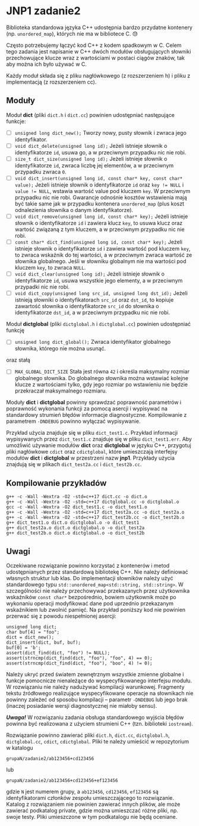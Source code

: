 # JNP1 zadanie2

Biblioteka standardowa języka C++ udostępnia bardzo przydatne kontenery (np. `unordered_map`), których nie ma w bibliotece C. :sweat:

Często potrzebujemy łączyć kod C++ z kodem spadkowym w C. Celem tego zadania jest napisanie w C++ dwóch modułów obsługujących słowniki przechowujące klucze wraz z wartościami w postaci ciągów znaków, tak aby można ich było używać w C.

Każdy moduł składa się z pliku nagłówkowego (z rozszerzeniem h) i pliku z implementacją (z rozszerzeniem cc).

## Moduły

Moduł **dict** (pliki `dict.h` i `dict.cc`) powinien udostępniać następujące funkcje:

- [ ] `unsigned long dict_new();` Tworzy nowy, pusty słownik i zwraca jego identyfikator.
- [ ] `void dict_delete(unsigned long id);` Jeżeli istnieje słownik o identyfikatorze `id`, usuwa go, a w przeciwnym przypadku nic nie robi.
- [ ] `size_t dict_size(unsigned long id);` Jeżeli istnieje słownik o identyfikatorze `id`, zwraca liczbę jej elementów, a w przeciwnym przypadku zwraca `0`.
- [ ] `void dict_insert(unsigned long id, const char* key, const char* value);` Jeżeli istnieje słownik o identyfikatorze `id` oraz `key != NULL` i `value != NULL`, wstawia wartość value pod kluczem `key`. W przeciwnym przypadku nic nie robi. Gwarancje odnośnie kosztów wstawienia mają być takie same jak w przypadku kontenera `unordered_map` (plus koszt odnalezienia słownika o danym identyfikatorze).
- [ ] `void dict_remove(unsigned long id, const char* key);` Jeżeli istnieje słownik o identyfikatorze `id` i zawiera klucz `key`, to usuwa klucz oraz wartość związaną z tym kluczem, a w przeciwnym przypadku nic nie robi.
- [ ] `const char* dict_find(unsigned long id, const char* key);` Jeżeli istnieje słownik o identyfikatorze `id` i zawiera wartość pod kluczem `key`, to zwraca wskaźnik do tej wartości, a w przeciwnym zwraca wartość ze słownika globalnego. Jeśli w słowniku globalnym nie ma wartości pod kluczem `key`, to zwraca `NULL`.
- [ ] `void dict_clear(unsigned long id);` Jeżeli istnieje słownik o identyfikatorze `id`, usuwa wszystkie jego elementy, a w przeciwnym przypadki nic nie robi.
- [ ] `void dict_copy(unsigned long src_id, unsigned long dst_id);` Jeżeli istnieją słowniki o identyfikatorach `src_id` oraz `dst_id`, to kopiuje zawartość słownika o identyfikatorze `src_id` do słownika o identyfikatorze `dst_id`, a w przeciwnym przypadku nic nie robi.

Moduł **dictglobal** (pliki `dictglobal.h` i `dictglobal.cc`) powinien udostępniać
funkcję
- [ ] `unsigned long dict_global();` Zwraca identyfikator globalnego słownika, którego nie można usunąć.

oraz stałą

- [ ] `MAX_GLOBAL_DICT_SIZE` Stała jest równa `42` i określa maksymalny rozmiar globalnego słownika. Do globalnego słownika można wstawiać kolejne klucze z wartościami tylko, gdy jego rozmiar po wstawieniu nie będzie przekraczał maksymalnego rozmiaru.

Moduły **dict** i **dictglobal** powinny sprawdzać poprawność parametrów i poprawność wykonania funkcji za pomocą asercji i wypisywać na standardowy strumień błędów informacje diagnostyczne. Kompilowanie z parametrem `-DNDEBUG` powinno wyłączać wypisywanie.

Przykład użycia znajduje się w pliku `dict_test1.c`. Przykład informacji wypisywanych przez `dict_test1.c` znajduje się w pliku `dict_test1.err`. Aby umożliwić używanie modułów **dict** oraz **dictglobal** w języku C++, przygotuj pliki nagłówkowe `cdict` oraz `cdictglobal`, które umieszczają interfejsy modułów **dict** i **dictglobal** w przestrzeni nazw **jnp1**. Przykłady użycia znajdują się w plikach `dict_test2a.cc` i `dict_test2b.cc`.

## Kompilowanie przykładów

```
g++ -c -Wall -Wextra -O2 -std=c++17 dict.cc -o dict.o
g++ -c -Wall -Wextra -O2 -std=c++17 dictglobal.cc -o dictglobal.o
gcc -c -Wall -Wextra -O2 dict_test1.c -o dict_test1.o
g++ -c -Wall -Wextra -O2 -std=c++17 dict_test2a.cc -o dict_test2a.o
g++ -c -Wall -Wextra -O2 -std=c++17 dict_test2b.cc -o dict_test2b.o
g++ dict_test1.o dict.o dictglobal.o -o dict_test1
g++ dict_test2a.o dict.o dictglobal.o -o dict_test2a
g++ dict_test2b.o dict.o dictglobal.o -o dict_test2b
```

## Uwagi

Oczekiwane rozwiązanie powinno korzystać z kontenerów i metod udostępnianych przez standardową bibliotekę C++. Nie należy definiować własnych struktur lub klas. Do implementacji słowników należy użyć standardowego typu `std::unordered_map<std::string, std::string>`. W szczególności nie należy przechowywać przekazanych przez użytkownika wskaźników `const char*` bezpośrednio, bowiem użytkownik może po wykonaniu operacji modyfikować dane pod uprzednio
przekazanym  wskaźnikiem lub zwolnić pamięć. Na przykład poniższy kod nie powinien przerwać się z powodu niespełnionej asercji:

```
unsigned long dict;
char buf[4] = "foo";
dict = dict_new();
dict_insert(dict, buf, buf);
buf[0] = 'b';
assert(dict_find(dict, "foo") != NULL);
assert(strncmp(dict_find(dict, "foo"), "foo", 4) == 0);
assert(strncmp(dict_find(dict, "foo"), "boo", 4) != 0);
```

Należy ukryć przed światem zewnętrznym wszystkie zmienne globalne i funkcje pomocnicze nienależące do wyspecyfikowanego interfejsu modułu.
W rozwiązaniu nie należy nadużywać kompilacji warunkowej. Fragmenty tekstu źródłowego realizujące wyspecyfikowane operacje na słownikach nie powinny zależeć od sposobu kompilacji – parametr `-DNDEBUG` lub jego brak (inaczej posiadanie wersji diagnostycznej nie miałoby sensu).

**_Uwaga!_** W rozwiązaniu zadania obsługa standardowego wyjścia błędów powinna być realizowana z użyciem strumieni C++ (tzn. biblioteki `iostream`).

Rozwiązanie powinno zawierać pliki `dict.h`, `dict.cc`, `dictglobal.h`, `dictglobal.cc`, `cdict`, `cdictglobal`. Pliki te należy umieścić w repozytorium w katalogu

`grupaN/zadanie2/ab123456+cd123456`

lub

`grupaN/zadanie2/ab123456+cd123456+ef123456`

gdzie `N` jest numerem grupy, a `ab123456`, `cd123456`, `ef123456` są identyfikatorami członków zespołu umieszczającego to rozwiązanie.
Katalog z rozwiązaniem nie powinien zawierać innych plików, ale może zawierać podkatalog private, gdzie można umieszczać różne pliki, np. swoje testy. Pliki umieszczone w tym podkatalogu nie będą oceniane.
